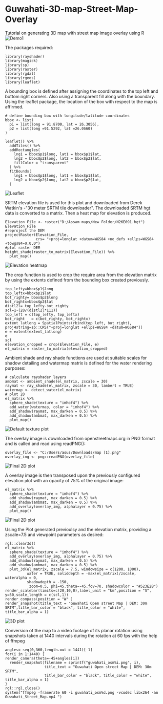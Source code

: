 # Guwahati-3D-map-Street-Map-Overlay
Tutorial on generating 3D map with street map image overlay using R
![Demo1](https://github.com/Hwoabam/Guwahati-3D-map-Street-Map-Overlay/blob/master/Media/Animation/Street_Map.gif)

The packages required:
```{r}
library(rayshader)
library(magick)
library(sp)
library(raster)
library(rgdal)
library(rgeos)
library(leaflet)
```
A bounding box is defined after assigning the coordinates to the top left and bottom right corners. Also using a transparent fill along with the boundary. Using the leaflet package, the location of the box with respect to the map is affirmed.  
```{r fig1, fig.height = 15, fig.width = 10, align= "center"}
# define bounding box with longitude/latitude coordinates
bbox <- list(
  p1 = list(long = 91.8700, lat = 26.3056),
  p2 = list(long =91.5292, lat =26.0660)
)

leaflet() %>%
  addTiles() %>% 
  addRectangles(
    lng1 = bbox$p1$long, lat1 = bbox$p1$lat,
    lng2 = bbox$p2$long, lat2 = bbox$p2$lat,
    fillColor = "transparent"
  ) %>%
  fitBounds(
    lng1 = bbox$p1$long, lat1 = bbox$p1$lat,
    lng2 = bbox$p2$long, lat2 = bbox$p2$lat,
  )
```
![Leaflet](https://github.com/Hwoabam/Guwahati-3D-map-Street-Map-Overlay/blob/master/Media/Snapshots/Capture23.PNG)

SRTM elevation file is used for this plot and downloaded from Derek Watkin's -"30 meter SRTM tile downloader". The downloaded SRTM hgt data is converted to a matrix. Then a heat map for elevation is produced.
```{r fig2, fig.height = 15, fig.width = 10, align= "center"}
Elevation_File <- raster("D:/Assam maps/New Folder/N26E091.hgt")
Elevation_File
#reproject the DEM
projectRaster(Elevation_File, 
              crs= "+proj=longlat +datum=WGS84 +no_defs +ellps=WGS84 +towgs84=0,0,0")
#plot raster DEM
height_shade(raster_to_matrix(Elevation_File)) %>%
  plot_map()
```
![Elevation heatmap](https://github.com/Hwoabam/Guwahati-3D-map-Street-Map-Overlay/blob/master/Media/Plots/Elevation_heatmap.png)

The crop function is used to crop the require area from the elevation matrix by using the extents defined from the bounding box created previously. 
```{r}
top_lefty=bbox$p1$long
top_leftx=bbox$p1$lat
bot_righty= bbox$p2$long
bot_rightx=bbox$p2$lat
distl2l= top_lefty-bot_righty  
scl=1-(20/(distl2l*111))
top_left = c(top_lefty, top_leftx)
bot_right   = c(bot_righty, bot_rightx)
extent_latlong = SpatialPoints(rbind(top_left, bot_right), proj4string=sp::CRS("+proj=longlat +ellps=WGS84 +datum=WGS84"))
e = extent(extent_latlong)
e
scl
elevation_cropped = crop(Elevation_File, e)
el_matrix = raster_to_matrix(elevation_cropped)
```
Ambient shade and ray shade functions are used at suitable scales for shadow detailing and watermap matrix is defined for the water rendering purposes:
```{r fig3, fig.height = 15, fig.width = 10, align= "center"}
# calculate rayshader layers
ambmat <- ambient_shade(el_matrix, zscale = 30)
raymat <- ray_shade(el_matrix, zscale = 30, lambert = TRUE)
watermap <- detect_water(el_matrix)
# plot 2D
el_matrix %>%
  sphere_shade(texture = "imhof4") %>%
  add_water(watermap, color = "imhof4") %>%
  add_shadow(raymat, max_darken = 0.5) %>%
  add_shadow(ambmat, max_darken = 0.5) %>%
  plot_map()
```
![Default texture plot](https://github.com/Hwoabam/Guwahati-3D-map-Street-Map-Overlay/blob/master/Media/Plots/imhof4.png)

The overlay image is downloaded from openstreetmaps.org in PNG format and is called and read using readPNG():  
```{r}
overlay_file <- "C:/Users/asus/Downloads/map (1).png"
overlay_img <- png::readPNG(overlay_file)
```
![Final 2D plot](https://github.com/Hwoabam/Guwahati-3D-map-Street-Map-Overlay/blob/master/Media/Plots/map(1).png)

A overlay image is then transposed upon the previously configured elevation plot with an opacity of 75% of the original image:
```{r fig4, fig.height = 15, fig.width = 10, align= "center"}
el_matrix %>%
  sphere_shade(texture = "imhof4") %>%
  add_shadow(raymat, max_darken = 0.5) %>%
  add_shadow(ambmat, max_darken = 0.5) %>%
  add_overlay(overlay_img, alphalayer = 0.75) %>%
  plot_map()
```
![Final 2D plot](https://github.com/Hwoabam/Guwahati-3D-map-Street-Map-Overlay/blob/master/Media/Plots/OSmap.png)

Using the Plot generated previoulsy and the elevation matrix, providing a zscale=7.5 and viewpoint parameters as desired: 
```{r fig5, fig.height = 15, fig.width = 10, align= "center"}
rgl::clear3d()
el_matrix %>% 
  sphere_shade(texture = "imhof4") %>% 
  add_overlay(overlay_img, alphalayer = 0.75) %>%
  add_shadow(raymat, max_darken = 0.5) %>%
  add_shadow(ambmat, max_darken = 0.5) %>%
  plot_3d(el_matrix, zscale = 7.5, windowsize = c(1200, 1000),
          water = TRUE, soliddepth = -max(el_matrix)/zscale, wateralpha = 0,
          shadowdepth = -150,
           zoom=0.5, phi=45,theta=-45,fov=70, shadowcolor = "#523E2B")
render_scalebar(limits=c(20,10,0),label_unit = "km",position = "S", y=50,scale_length = c(scl,1))
render_compass(position = "W" )
render_snapshot(title_text = "Guwahati Open street Map | DEM: 30m SRTM",title_bar_color = "black", title_color = "white", title_bar_alpha = 1)
```
![3D plot](https://github.com/Hwoabam/Guwahati-3D-map-Street-Map-Overlay/blob/master/Media/Snapshots/snap.png)

Conversion of the map to a video footage of its planar rotation using snapshots taken at 1440 intervals during the rotation at 60 fps with the help of ffmpeg
```{r}
angles= seq(0,360,length.out = 1441)[-1]
for(i in 1:1440) {
render_camera(theta=-45+angles[i])
  render_snapshot(filename = sprintf("guwahati_osm%i.png", i), 
                  title_text = "Guwahati Open street Map | DEM: 30m SRTM",
                  title_bar_color = "black", title_color = "white", title_bar_alpha = 1)
}
rgl::rgl.close()
system("ffmpeg -framerate 60 -i guwahati_osm%d.png -vcodec libx264 -an Guwahati_Street_Map.mp4 ")
```



